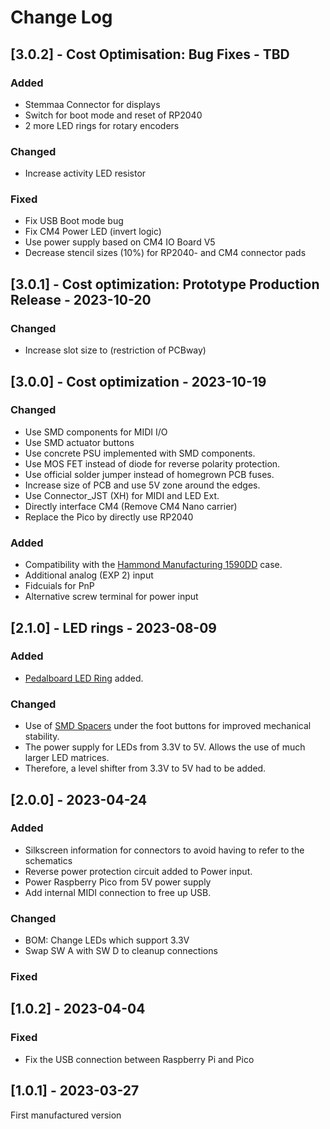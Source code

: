 # Change Log

## [3.0.2] - Cost Optimisation:  Bug Fixes - TBD

### Added
- Stemmaa Connector for displays
- Switch for boot mode and reset of RP2040
- 2 more LED rings for rotary encoders

### Changed
- Increase activity LED resistor

### Fixed

- Fix USB Boot mode bug
- Fix CM4 Power LED (invert logic)
- Use power supply based on CM4 IO Board V5
- Decrease stencil sizes (10%) for RP2040- and CM4 connector pads

## [3.0.1] - Cost optimization: Prototype Production Release - 2023-10-20

### Changed

- Increase slot size to (restriction of PCBway)

## [3.0.0] - Cost optimization - 2023-10-19 

### Changed

- Use SMD components for MIDI I/O
- Use SMD actuator buttons
- Use concrete PSU implemented with SMD components.
- Use MOS FET instead of diode for reverse polarity protection.
- Use official solder jumper instead of homegrown PCB fuses.
- Increase size of PCB and use 5V zone around the edges.
- Use Connector_JST (XH) for MIDI and LED Ext.
- Directly interface CM4 (Remove CM4 Nano carrier)
- Replace the Pico by directly use RP2040

### Added

- Compatibility with the [Hammond Manufacturing 1590DD](https://www.hammfg.com/files/parts/pdf/1590DD.pdf) case.
- Additional analog (EXP 2) input
- Fidcuials for PnP
- Alternative screw terminal for power input


## [2.1.0] - LED rings - 2023-08-09

### Added

- [Pedalboard LED Ring](https://github.com/pedalboard/pedalboard-led-ring) added.

### Changed

- Use of [SMD Spacers](https://www.digikey.ch/de/products/detail/w%C3%BCrth-elektronik/9774027151R/5320625)
  under the foot buttons for improved mechanical stability.
- The power supply for LEDs from 3.3V to 5V. Allows the use of much larger LED matrices.
- Therefore, a level shifter from 3.3V to 5V had to be added.

## [2.0.0] - 2023-04-24

### Added

- Silkscreen information for connectors to avoid having to refer to the schematics
- Reverse power protection circuit added to Power input.
- Power Raspberry Pico from 5V power supply
- Add internal MIDI connection to free up USB.

### Changed

- BOM: Change LEDs which support 3.3V
- Swap SW A with SW D to cleanup connections

### Fixed

## [1.0.2] - 2023-04-04

### Fixed

- Fix the USB connection between Raspberry Pi and Pico

## [1.0.1] - 2023-03-27

First manufactured version
